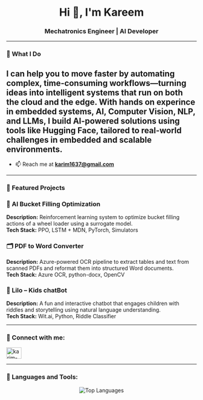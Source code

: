 <h1 align="center">Hi 👋, I'm Kareem </h1>
<h3 align="center">Mechatronics Engineer | AI Developer</h3>

---

<h3 align="left">🧠 What I Do</h3>

I can help you to move faster by automating complex, time-consuming workflows—turning ideas into intelligent systems that run on both the cloud and the edge.
With hands on experince in embedded systems, AI,  Computer Vision, NLP, and LLMs, I build AI-powered solutions using tools like Hugging Face, tailored to real-world challenges in embedded and scalable environments.
---

- 📫 Reach me at **karim1637@gmail.com**

---

<h3 align="left">🚀 Featured Projects</h3>

### 🤖 AI Bucket Filling Optimization  
**Description:** Reinforcement learning system to optimize bucket filling actions of a wheel loader using a surrogate model.  
**Tech Stack:** PPO, LSTM + MDN, PyTorch, Simulators

### 🗂️ PDF to Word Converter  
**Description:** Azure-powered OCR pipeline to extract tables and text from scanned PDFs and reformat them into structured Word documents.  
**Tech Stack:** Azure OCR, python-docx, OpenCV

### 🧒 Lilo – Kids chatBot  
**Description:** A fun and interactive chatbot that engages children with riddles and storytelling using natural language understanding.  
**Tech Stack:** Wit.ai, Python, Riddle Classifier

---

<h3 align="left">🔗 Connect with me:</h3>
<p align="left">
<a href="https://www.linkedin.com/in/karim-ahmed-562183152" target="blank">
<img align="center" src="https://raw.githubusercontent.com/rahuldkjain/github-profile-readme-generator/master/src/images/icons/Social/linked-in-alt.svg" alt="karim-ahmed" height="30" width="40" />
</a>
</p>

---

<h3 align="left">🧰 Languages and Tools:</h3>
<!-- [Tools section remains unchanged] -->

<p align="center">
<img src="https://github-readme-stats.vercel.app/api/top-langs?username=kareem1637&show_icons=true&locale=en&layout=compact" alt="Top Languages"/>
</p>
